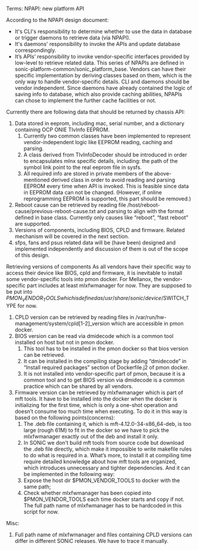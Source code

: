 Terms:
NPAPI: new platform API

According to the NPAPI design document:
- It's CLI's responsibility to determine whether to use the data in database or trigger daemons to retrieve data (via NPAPI).
- It's daemons' responsibility to invoke the APIs and update database correspondingly.
- It’s APIs’ responsibility to invoke vendor-specific interfaces provided by low-level to retrieve related data.
This series of NPAPIs are defined in sonic-platform-common/sonic_platform_base. Vendors can have their specific implementation by deriving classes based on them, which is the only way to handle vendor-specific details. CLI and daemons should be vendor independent. Since daemons have already contained the logic of saving info to database, which also provide caching abilities, NPAPIs can chose to implement the further cache facilities or not.

Currently there are following data that should be returned by chassis API:
1. Data stored in eeprom, including mac, serial number, and a dictionary containing OCP ONIE TlvInfo EEPROM. 
    1. Currently two common classes have been implemented to represent vendor-independent logic like EEPROM reading, caching and parsing.
    2. A class derived from TlvInfoDecoder should be introduced in order to encapsulates mlnx specific details, including: the path of the symbol link point to the real eeprom file in sysfs.
    3. All required info are stored in private members of the above-mentioned derived class in order to avoid reading and parsing EEPROM every time when API is invoked. This is feasible since data in EEPROM data can not be changed. (However, if online reprogramming EEPROM is supported, this part should be removed.)
2. Reboot cause can be retrieved by reading file /host/reboot-cause/previous-reboot-cause.txt and parsing to align with the format defined in base class. Currently only causes like “reboot”, “fast reboot” are supported.
3. Versions of components, including BIOS, CPLD and firmware. Related mechanism will be covered in the next section.
4. sfps, fans and psus related data will be (have been) designed and implemented independently and discussion of them is out of the scope of this design.

Retrieving versions of components
As all vendors have their specific way to access their device like BIOS, cpld and firmware, it is inevitable to install some vendor-specific tools into pmon docker. For Mellanox, the vendor-specific part includes at least mlxfwmanager for now. They are supposed to be put into $PMON_VENDOR_TOOLS which is defined as /usr/share/sonic/device/$SWITCH_TYPE for now.
1. CPLD version can be retrieved by reading files in /var/run/hw-management/system/cpld[1-2]_version which are accessible in pmon docker.
2. BIOS version can be read via dmidecode which is a common tool installed on host but not in pmon docker. 
    1. This tool has to be installed in the pmon docker so that bios version can be retrieved.
    2. It can be installed in the compiling stage by adding “dmidecode” in “Install required packages” section of Dockerfile.j2 of pmon docker.
    3. It is not installed into vendor-specific part of pmon, because it is a common tool and to get BIOS version via dmidecode is a common practice which can be shared by all vendors.
3. Firmware version can be retrieved by mlxfwmanager which is part of mft tools. It have to be installed into the docker when the docker is initializing for the first time, which is only a one-shot operation and doesn’t consume too much time when executing. To do it in this way is based on the following points(concerns):
    1. The .deb file containing it, which is mft-4.12.0-34-x86_64-deb, is too large (rough 61M) to fit in the docker so we have to pick the mlxfwmanager exactly out of the deb and install it only.
    2. In SONiC we don’t build mft tools from source code but download the .deb file directly, which make it impossible to write makefile rules to do what is required in a. What’s more, to install it at compiling time require detailed knowledge about how mft tools are organized, which introduces unnecessary and tighter dependencies.
    And it can be implemented in the following way:
    1. Expose the host dir $PMON_VENDOR_TOOLS to docker with the same path;
    2. Check whether mlxfwmanager has been copied into $PMON_VENDOR_TOOLS each time docker starts and copy if not. The full path name of mlxfwmanager has to be hardcoded in this script for now.

Misc:
1. Full path name of mlxfwmanager and files containing CPLD versions can differ in different SONiC releases. We have to trace it manually.

